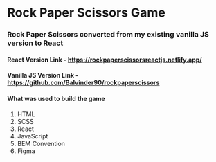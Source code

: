 # Rock Paper Scissors Game

### Rock Paper Scissors converted from my existing vanilla JS version to React

#### React Version Link -  https://rockpaperscissorsreactjs.netlify.app/

#### Vanilla JS Version Link - https://github.com/Balvinder90/rockpaperscissors

#### What was used to build the game

1. HTML
2. SCSS
3. React
7. JavaScript
4. BEM Convention
5. Figma


